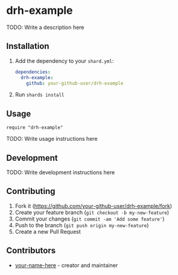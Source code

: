 # drh-example

TODO: Write a description here

## Installation

1. Add the dependency to your `shard.yml`:

   ```yaml
   dependencies:
     drh-example:
       github: your-github-user/drh-example
   ```

2. Run `shards install`

## Usage

```crystal
require "drh-example"
```

TODO: Write usage instructions here

## Development

TODO: Write development instructions here

## Contributing

1. Fork it (<https://github.com/your-github-user/drh-example/fork>)
2. Create your feature branch (`git checkout -b my-new-feature`)
3. Commit your changes (`git commit -am 'Add some feature'`)
4. Push to the branch (`git push origin my-new-feature`)
5. Create a new Pull Request

## Contributors

- [your-name-here](https://github.com/your-github-user) - creator and maintainer
